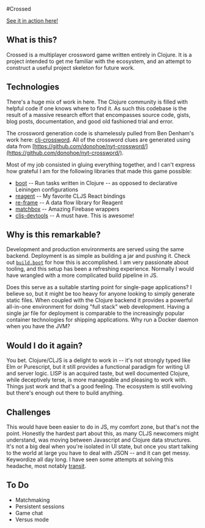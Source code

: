 #Crossed

[See it in action here!](http://crossed.lol)

## What is this?

Crossed is a multiplayer crossword game written entirely in Clojure. It is a project intended to get me familiar with the ecosystem, and an attempt to construct a useful project skeleton for future work.

## Technologies

There's a huge mix of work in here. The Clojure community is filled with helpful code if one knows where to find it. As such this codebase is the result of a massive research effort that encompasses source code, gists, blog posts,
documentation, and good old fashioned trial and error.

The crossword generation code is shamelessly pulled from Ben Denham's work here: [clj-crossword](https://github.com/ben-denham/clj-crosswords).
All of the crossword clues are generated using data from [https://github.com/donohoe/nyt-crossword/](https://github.com/donohoe/nyt-crossword/).

Most of my job consisted in gluing everything together, and I can't express how grateful I am for the following libraries that made this game possible:

* [boot](https://github.com/boot-clj/boot) -- Run tasks written in Clojure -- as opposed to declarative Leiningen configurations
* [reagent](https://github.com/reagent-project/reagent) -- My favorite CLJS React bindings
* [re-frame](https://github.com/Day8/re-frame) -- A data flow library for Reagent
* [matchbox](https://github.com/crisptrutski/matchbox) -- Amazing Firebase wrappers
* [cljs-devtools](https://github.com/binaryage/cljs-devtools) -- A must have. This is awesome!


## Why is this remarkable?

Development and production environments are served using the same backend. Deployment is as simple as building a jar and pushing it. Check out [`build.boot`](https://github.com/velveteer/crossed/blob/master/build.boot) for how this is accomplished. I am very passionate about tooling, and this setup has been a refreshing experience. Normally I would have wrangled with a more complicated build pipeline in JS.

Does this serve as a suitable starting point for single-page applications? I believe so, but it might be too heavy for anyone looking to simply generate static files. When coupled with the Clojure backend it provides a powerful all-in-one environment for doing "full stack" web development. Having a single jar file for deployment is comparable to the increasingly popular container technologies for shipping applications. Why run a Docker daemon when you have the JVM?

## Would I do it again?

You bet. Clojure/CLJS is a delight to work in -- it's not strongly typed like Elm or Purescript, but it still provides a functional paradigm for writing UI and server logic. LISP is an acquired taste, but well documented Clojure, while deceptively terse, is more manageable and pleasing to work with. Things just work and that's a good feeling. The ecosystem is still evolving but there's enough out there to build anything.

## Challenges

This would have been easier to do in JS, my comfort zone, but that's not the point. Honestly the hardest part about this, as many CLJS newcomers might understand, was moving between Javascript and Clojure data structures. It's not a big deal when you're isolated in UI state, but once you start talking to the world at large you have to deal with JSON -- and it can get messy. Keywordize all day long. I have seen some attempts at solving this headache, most notably [transit](https://github.com/cognitect/transit-clj).

## To Do

* Matchmaking
* Persistent sessions
* Game chat
* Versus mode
